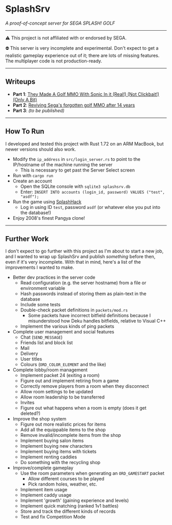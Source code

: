 # SplashSrv

_A proof-of-concept server for SEGA SPLASH! GOLF_

---

⚠️ This project is not affiliated with or endorsed by SEGA.

⛔️ This server is very incomplete and experimental. Don't expect to get a realistic gameplay experience out of it;
there are lots of missing features. The multiplayer code is not production-ready.

---

## Writeups

- **Part 1**: [They Made A Golf MMO With Sonic In it (Real!) (Not Clickbait!) (Only A Bit)](https://wuffs.org/blog/reviving-sega-splash-golf)
- **Part 2**: [Reviving Sega's forgotten golf MMO after 14 years](https://wuffs.org/blog/reviving-sega-splash-golf-part-2)
- **Part 3**: _(to be published)_

---

## How To Run

I developed and tested this project with Rust 1.72 on an ARM MacBook, but newer versions should also work.

- Modify the `ip_address` in `src/login_server.rs` to point to the IP/hostname of the machine running the server
  - This is necessary to get past the Server Select screen
- Run with `cargo run`
- Create an account
  - Open the SQLite console with `sqlite3 splashsrv.db`
  - Enter: `INSERT INTO accounts (login_id, password) VALUES ("test", "asdf");`
- Run the game using [SplashHack](https://github.com/Treeki/SplashHack)
  - Log in using ID `test`, password `asdf` (or whatever else you put into the database!)
- Enjoy 2008's finest Pangya clone!

---

## Further Work

I don't expect to go further with this project as I'm about to start a new job, and I wanted to wrap up SplashSrv and
publish _something_ before then, even if it's very incomplete. With that in mind, here's a list of the improvements I
wanted to make.

- Better dev practices in the server code
  - Read configuration (e.g. the server hostname) from a file or environment variable
  - Hash passwords instead of storing them as plain-text in the database
  - Include some tests
  - Double-check packet definitions in `packets/mod.rs`
    - Some packets have incorrect bitfield definitions because I misunderstood how Deku handles bitfields, relative to
      Visual C++
  - Implement the various kinds of ping packets
- Complete user management and social features
  - Chat (`SEND_MESSAGE`)
  - Friends list and block list
  - Mail
  - Delivery
  - User titles
  - Colours (`ORD_COLOR_ELEMENT` and the like)
- Complete lobby/room management
  - Implement packet 24 (exiting a room)
  - Figure out and implement retiring from a game
  - Correctly remove players from a room when they disconnect
  - Allow room settings to be updated
  - Allow room leadership to be transferred
  - Invites
  - Figure out what happens when a room is empty (does it get deleted?)
- Improve the shop system
  - Figure out more realistic prices for items
  - Add all the equippable items to the shop
  - Remove invalid/incomplete items from the shop
  - Implement buying salon items
  - Implement buying new characters
  - Implement buying items with tickets
  - Implement renting caddies
  - Do something with the recycling shop
- Improve/complete gameplay
  - Use the room parameters when generating an `ORD_GAMESTART` packet
    - Allow different courses to be played
    - Pick random holes, weather, etc.
  - Implement item usage
  - Implement caddy usage
  - Implement 'growth' (gaining experience and levels)
  - Implement quick matching (ranked 1v1 battles)
  - Store and track the different kinds of records
  - Test and fix Competition Mode
